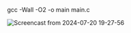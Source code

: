 gcc -Wall -O2 -o main main.c

![Screencast from 2024-07-20 19-27-56](https://github.com/user-attachments/assets/6f5c9b7a-a698-42a9-8be4-32a4262b5f99)
